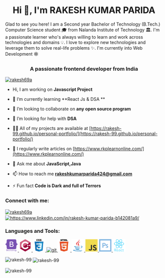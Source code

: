 <h1 align="center">Hi 👋, I'm RAKESH KUMAR PARIDA</h1>
<p>Glad to see you here!   
I am a Second year Bachelor of Technology (B.Tech.) Computer Science student 🎓 from Nalanda Institute of Technology 🏛. I'm a passionate learner who's always willing to learn and work across technologies and domains 💡. I love to explore new technologies and leverage them to solve real-life problems ✨. I'm currently into Web Development 🕸️ </p>
<h3 align="center">A passionate frontend developer from India</h3>

<p align="left"> <a href="https://twitter.com/rakesh69a" target="blank"><img src="https://img.shields.io/twitter/follow/rakesh69a?logo=twitter&style=for-the-badge" alt="rakesh69a" /></a> </p>

- Hi, I am working on **Javascript Project**

- 🌱 I’m currently learning **React Js & DSA  **

- 👯 I’m looking to collaborate on **any open source program**

- 🤝 I’m looking for help with **DSA**

- 👨‍💻 All of my projects are available at [https://rakesh-99.github.io/personal-portfolio/](https://rakesh-99.github.io/personal-portfolio/)

- 📝 I regularly write articles on [https://www.rkplearnonline.com/](https://www.rkplearnonline.com/)

- 💬 Ask me about **JavaScript,Java**

- 📫 How to reach me **rakeshkumarparida424@gmail.com**

- ⚡ Fun fact **Code is Dark and full of Terrors**

<h3 align="left">Connect with me:</h3>
<p align="left">

<a href="https://twitter.com/rakesh69a" target="blank"><img align="center" src="https://raw.githubusercontent.com/rahuldkjain/github-profile-readme-generator/master/src/images/icons/Social/twitter.svg" alt="rakesh69a" height="30" width="40" /></a>
<a href="https://linkedin.com/in/https://www.linkedin.com/in/rakesh-kumar-parida-b142081a9/" target="blank"><img align="center" src="https://raw.githubusercontent.com/rahuldkjain/github-profile-readme-generator/master/src/images/icons/Social/linked-in-alt.svg" alt="https://www.linkedin.com/in/rakesh-kumar-parida-b142081a9/" height="30" width="40" /></a>
</p>

<h3 align="left">Languages and Tools:</h3>
<p align="left"> <a href="https://getbootstrap.com" target="_blank" rel="noreferrer"> <img src="https://raw.githubusercontent.com/devicons/devicon/master/icons/bootstrap/bootstrap-plain-wordmark.svg" alt="bootstrap" width="40" height="40"/> </a> <a href="https://www.w3schools.com/cpp/" target="_blank" rel="noreferrer"> <img src="https://raw.githubusercontent.com/devicons/devicon/master/icons/cplusplus/cplusplus-original.svg" alt="cplusplus" width="40" height="40"/> </a> <a href="https://www.w3schools.com/css/" target="_blank" rel="noreferrer"> <img src="https://raw.githubusercontent.com/devicons/devicon/master/icons/css3/css3-original-wordmark.svg" alt="css3" width="40" height="40"/> </a> <a href="https://git-scm.com/" target="_blank" rel="noreferrer"> <img src="https://www.vectorlogo.zone/logos/git-scm/git-scm-icon.svg" alt="git" width="40" height="40"/> </a>  <a href="https://www.w3.org/html/" target="_blank" rel="noreferrer"> <img src="https://raw.githubusercontent.com/devicons/devicon/master/icons/html5/html5-original-wordmark.svg" alt="html5" width="40" height="40"/> </a> <a href="https://www.java.com" target="_blank" rel="noreferrer"> <img src="https://raw.githubusercontent.com/devicons/devicon/master/icons/java/java-original.svg" alt="java" width="40" height="40"/> </a> <a href="https://developer.mozilla.org/en-US/docs/Web/JavaScript" target="_blank" rel="noreferrer"> <img src="https://raw.githubusercontent.com/devicons/devicon/master/icons/javascript/javascript-original.svg" alt="javascript" width="40" height="40"/> </a> <a href="https://www.photoshop.com/en" target="_blank" rel="noreferrer"> <img src="https://raw.githubusercontent.com/devicons/devicon/master/icons/photoshop/photoshop-line.svg" alt="photoshop" width="40" height="40"/> </a> <a href="https://reactjs.org/" target="_blank" rel="noreferrer"> <img src="https://raw.githubusercontent.com/devicons/devicon/master/icons/react/react-original-wordmark.svg" alt="react" width="40" height="40"/> </a> 

<p><img align="left" src="https://github-readme-stats.vercel.app/api/top-langs?username=rakesh-99&show_icons=true&locale=en&layout=compact" alt="rakesh-99" /></p>

<p>&nbsp;<img align="center" src="https://github-readme-stats.vercel.app/api?username=rakesh-99&show_icons=true&locale=en" alt="rakesh-99" /></p>

<p><img align="center" src="https://github-readme-streak-stats.herokuapp.com/?user=rakesh-99&" alt="rakesh-99" /></p>
